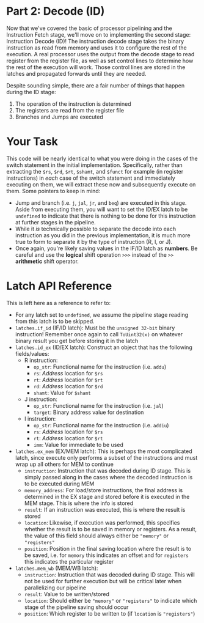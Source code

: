 # Part 2: Decode (ID)
Now that we've covered the basic of processor pipelining and the Instruction
Fetch stage, we'll move on to implementing the second stage: Instruction Decode
(ID)!  The instruction decode stage takes the binary instruction as read from
memory and uses it to configure the rest of the execution.  A real processor
uses the output from the decode stage to read register from the register file,
as well as set control lines to determine how the rest of the execution will
work.  Those control lines are stored in the latches and propagated forwards
until they are needed.

Despite sounding simple, there are a fair number of things that happen during
the ID stage:

1. The operation of the instruction is determined
2. The registers are read from the register file
3. Branches and Jumps are executed

# Your Task
This code will be nearly identical to what you were doing in the cases of the
switch statement in the initial implementation.  Specifically, rather than
extracting the `$rs`, `$rd`, `$rt`, `$shamt`, and `$funct` for example (in
register instructions) in *each* case of the switch statement and immediately
executing on them, we will extract these now and subsequently execute on them.
Some pointers to keep in mind:

- Jump and branch (i.e. `j`, `jal`, `jr`, and `beq`) are executed in this stage.
Aside from executing them, you will want to set the ID/EX latch to be
`undefined` to indicate that there is nothing to be done for this instruction at
further stages in the pipeline.
- While it *is* technically possible to separate the decode into each
instruction as you did in the previous implementation, it is much more true to
form to separate it by the type of instruction (R, I, or J).
- Once again, you're likely saving values in the IF/ID latch as **numbers**.  Be
careful and use the **logical** shift operation ```>>>``` instead of the ``>>``
**arithmetic** shift operator.

# Latch API Reference
This is left here as a reference to refer to:

- For any latch set to `undefined`, we assume the pipeline stage reading from
  this latch is to be skipped.
- `latches.if_id` (IF/ID latch): Must be the `unsigned 32-bit` binary
  instruction!  Remember once again to call `ToUint32(x)` on whatever binary
  result you get before storing it in the latch
- `latches.id_ex` (ID/EX latch): Construct an object that has the following
  fields/values:
  - R instruction:
    - `op_str`: Functional name for the instruction (i.e. `addu`)
    - `rs`: *Address* location for `$rs`
    - `rt`: *Address* location for `$rt`
    - `rd`: *Address* location for `$rd`
    - `shamt`: Value for `$shamt`
  - J instruction:
    - `op_str`: Functional name for the instruction (i.e. `jal`)
    - `target`: Binary address value for destination
  - I instruction:
    - `op_str`: Functional name for the instruction (i.e. `addiu`)
    - `rs`: *Address* location for `$rs`
    - `rt`: *Address* location for `$rt`
    - `imm`: Value for immediate to be used
- `latches.ex_mem` (EX/MEM latch): This is perhaps the most complicated latch,
  since execute only performs a subset of the instructions and must wrap up all
  others for MEM to continue
  - `instruction`: Instruction that was decoded during ID stage.  This is simply
  passed along in the cases where the decoded instruction is to be executed
  during MEM
  - `memory_address`: For load/store instructions, the final address is
  determined in the EX stage and stored before it is executed in the MEM stage.
  This is where the info is stored
  - `result`: If an instruction was executed, this is where the result is stored
  - `location`: Likewise, if execution was performed, this specifies whether the
  result is to be saved in memory or registers.  As a result, the value of this
  field should always either be `"memory"` or `"registers"`
  - `position`: Position in the final saving location where the result is to be
  saved, i.e. for `memory` this indicates an offset and for `registers` this
  indicates the particular register
- `latches.mem_wb` (MEM/WB latch):
  - `instruction`: Instruction that was decoded during ID stage.  This will not
  be used for further execution but will be critical later when parallelizing
  our pipeline
  - `result`: Value to be written/stored
  - `location`: Should either be `"memory"` or `"registers"` to indicate which
  stage of the pipeline saving should occur
  - `position`: Which register to be written to (if `location` is `"registers"`)
